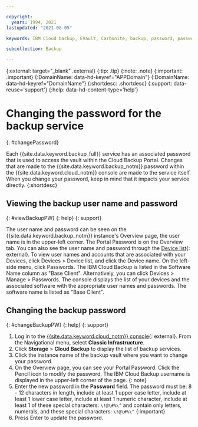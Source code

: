```yaml
---

copyright:
  years: 1994, 2021
lastupdated: "2021-08-05"

keywords: IBM Cloud backup, EVault, Carbonite, backup, password, password reset

subcollection: Backup

---
```

{:external: target="_blank" .external}
{:tip: .tip}
{:note: .note}
{:important: .important}
{:DomainName: data-hd-keyref="APPDomain"}
{:DomainName: data-hd-keyref="DomainName"}
{:shortdesc: .shortdesc}
{:support: data-reuse='support'}
{:help: data-hd-content-type='help'}

# Changing the password for the backup service
{: #changePassword}

Each {{site.data.keyword.backup_full}} service has an associated password that is used to access the vault within the Cloud Backup Portal.
Changes that are made to the {{site.data.keyword.backup_notm}} password within the {{site.data.keyword.cloud_notm}} console are made to the service itself. When you change your password, keep in mind that it impacts your service directly.
{:shortdesc}

## Viewing the  backup user name and password
{: #viewBackupPW}
{: help}
{: support}

The user name and password can be seen on the {{site.data.keyword.backup_notm}} instance's Overview page, the user name is in the upper-left corner. The Portal Password is on the Overview tab.
You can also see the user name and password through the [Device list](https://cloud.ibm.com/gen1/infrastructure/devices){: external}. To view user names and accounts that are associated with your Devices, click Devices > Device list, and click the Device name. On the left-side menu, click Passwords. The IBM Cloud Backup is listed in the Software Name column as "Base Client".
Alternatively, you can click Devices > Manage > Passwords. The console displays the list of your devices and the associated software with the appropriate user names and passwords. The software name is listed as "Base Client".

## Changing the backup password
{: #changeBackupPW}
{: help}
{: support}

1. Log in to the [{{site.data.keyword.cloud_notm}} console](https://{DomainName}){: external}. From the Navigational menu, select **Classic Infrastructure**.
2. Click **Storage** > **Cloud Backup** to display the list of backup services.
3. Click the instance name of the backup vault where you want to change your password.
4. On the Overview page, you can see your Portal Password. Click the Pencil icon to modify the password.
   The IBM Cloud Backup username is displayed in the upper-left corner of the page.
   {: note}
5. Enter the new password in the **Password** field.
   The password must be: 8 - 12 characters in length, include at least 1 upper case letter, include at least 1 lower case letter, include at least 1 numeric character, include at least 1 of these special characters: `\!@\#%\^` and contain only letters, numerals, and these special characters: `\!@\#%\^`
   {:important}
6. Press Enter to update the password.
